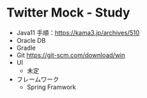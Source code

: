 # Twitter Mock - Study
- Java11 手順：https://kama3.jp/archives/510 
- Oracle DB
- Gradle
- Git https://git-scm.com/download/win
- UI
    - 未定
- フレームワーク
    - Spring Framwork
